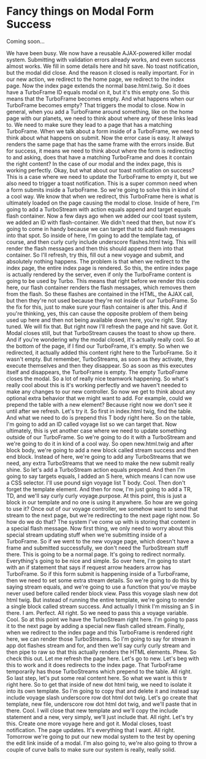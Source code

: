 # Fancy things on Modal Form Success

Coming soon...

We have been busy. We now have a reusable AJAX-powered killer modal system. Submitting with validation errors already works, and even success almost works. We fill in some details here and hit save. No toast notification, but the modal did close. And the reason it closed is really important. For in our new action, we redirect to the home page, we redirect to the index page. Now the index page extends the normal base.html.twig. So it does have a TurboFrame ID equals modal on it, but it's this empty one. So this means that the TurboFrame becomes empty. And what happens when our TurboFrame becomes empty? That triggers the modal to close. Now in general, when you add a TurboFrame around something, like on the home page with our planets, we need to think about where any of these links lead to. We need to make sure they lead to a page that has a matching TurboFrame. When we talk about a form inside of a TurboFrame, we need to think about what happens on submit. Now the error case is easy. It always renders the same page that has the same frame with the errors inside. But for success, it means we need to think about where the form is redirecting to and asking, does that have a matching TurboFrame and does it contain the right content? In the case of our modal and the index page, this is working perfectly. Okay, but what about our toast notification on success? This is a case where we need to update the TurboFrame to empty it, but we also need to trigger a toast notification. This is a super common need when a form submits inside a TurboFrame. So we're going to solve this in kind of a cool way. We know that when we redirect, this TurboFrame here is what is ultimately loaded on the page causing the modal to close. Inside of here, I'm going to add a TurboStream with action equals append and target equals flash container. Now a few days ago when we added our cool toast system, we added an ID with flash-container. We didn't need that then, but now it's going to come in handy because we can target that to add flash messages into that spot.  So inside of here, I'm going to add the template tag, of course, and then curly curly include underscore flashes.html twig. This will render the flash messages and then this should append them into that container. So I'll refresh, try this, fill out a new voyage and submit, and absolutely nothing happens. The problem is that when we redirect to the index page, the entire index page is rendered. So this, the entire index page is actually rendered by the server, even if only the TurboFrame content is going to be used by Turbo. This means that right before we render this code here, our flash container renders the flash messages, which removes them from the flash. So these flashes are contained in the HTML, the AJAX call, but then they're not used because they're not inside of our TurboFrame. So the fix for this, just to make sure your flash container is after this. And if you're thinking, yes, this can cause the opposite problem of them being used up here and then not being available down here, you're right. Stay tuned. We will fix that. But right now I'll refresh the page and hit save. Got it. Modal closes still, but that TurboStream causes the toast to show up there. And if you're wondering why the modal closed, it's actually really cool. So at the bottom of the page, if I find our TurboFrame, it's empty. So when we redirected, it actually added this content right here to the TurboFrame. So it wasn't empty. But remember, TurboStreams, as soon as they activate, they execute themselves and then they disappear. So as soon as this executes itself and disappears, the TurboFrame is empty. The empty TurboFrame closes the modal. So a lot of really nice teamwork happening. So what's really cool about this is it's working perfectly and we haven't needed to make any changes to our new controller. So now we get to think about any optional extra behavior that we might want to add. For example, could we prepend the table with a new element? Because right now we don't see it until after we refresh. Let's try it. So first in index.html twig, find the table. And what we need to do is prepend this T body right here.  So on the table, I'm going to add an ID called voyage list so we can target that. Now ultimately, this is yet another case where we need to update something outside of our TurboFrame. So we're going to do it with a TurboStream and we're going to do it in kind of a cool way. So open new.html.twig and after block body, we're going to add a new block called stream success and then end block. Instead of here, we're going to add any TurboStreams that we need, any extra TurboStreams that we need to make the new submit really shine. So let's add a TurboStream action equals prepend. And then I'm going to say targets equals, I added an S here, which means I can now use a CSS selector. I'll use pound sign voyage list T body. Cool. Then don't forget the template element. And then for now, I'm just going to add a TR, TD, and we'll say curly curly voyage.purpose. At this point, this is just a block in our template and no one is using it anywhere. So how are we going to use it? Once out of our voyage controller, we somehow want to send that stream to the next page, but we're redirecting to the next page right now. So how do we do that? The system I've come up with is storing that content in a special flash message. Now first thing, we only need to worry about this special stream updating stuff when we're submitting inside of a TurboFrame. So if we went to the new voyage page, which doesn't have a frame and submitted successfully, we don't need the TurboStream stuff there. This is going to be a normal page. It's going to redirect normally. Everything's going to be nice and simple. So over here, I'm going to start with an if statement that says if request arrow headers arrow has TurboFrame. So if this form submit is happening inside of a TurboFrame, then we need to set some extra stream details. So we're going to do this by saying stream equals, and we're going to use a function that you've maybe never used before called render block view. Pass this voyage slash new dot html twig. But instead of running the entire template, we're going to render a single block called stream success.  And actually I think I'm missing an S in there. I am. Perfect. All right. So we need to pass this a voyage variable. Cool. So at this point we have the TurboStream right here. I'm going to pass it to the next page by adding a special new flash called stream. Finally, when we redirect to the index page and this TurboFrame is rendered right here, we can render those TurboStreams. So I'm going to say for stream in app dot flashes stream and for, and then we'll say curly curly stream and then pipe to raw so that this actually renders the HTML elements. Phew. So check this out. Let me refresh the page here. Let's go to new. Let's beg with this to work and it does redirects to the index page. That TurboFrame temporarily has those TurboStreams which prepend to the table. All right. So last step, let's put some real content here. So what we want is this tr right here. So to get that inside of new dot html twig, we need to isolate it into its own template. So I'm going to copy that and delete it and instead say include voyage slash underscore row dot html dot twig. Let's go create that template, new file, underscore row dot html dot twig, and we'll paste that in there. Cool. I will close that new template and we'll copy the include statement and a new, very simply, we'll just include that. All right. Let's try this. Create one more voyage here and got it. Modal closes, toast notification. The page updates. It's everything that I want. All right. Tomorrow we're going to put our new modal system to the test by opening the edit link inside of a modal. I'm also going to, we're also going to throw a couple of curve balls to make sure our system is really, really solid.
